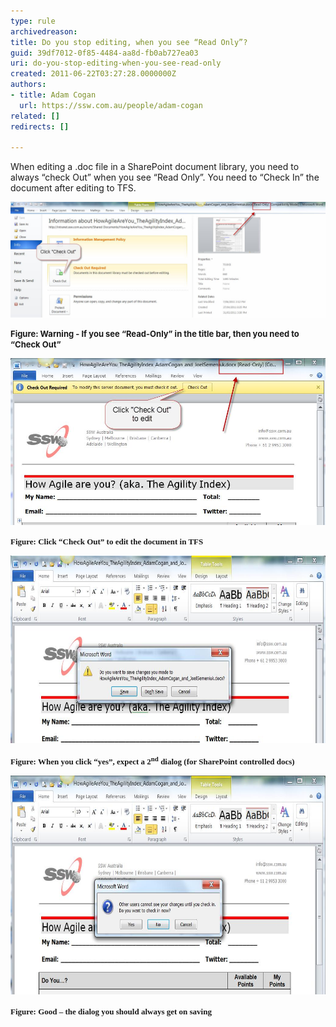 ```yaml
---
type: rule
archivedreason: 
title: Do you stop editing, when you see “Read Only”?
guid: 39df7012-0f85-4484-aa8d-fb0ab727ea03
uri: do-you-stop-editing-when-you-see-read-only
created: 2011-06-22T03:27:28.0000000Z
authors:
- title: Adam Cogan
  url: https://ssw.com.au/people/adam-cogan
related: []
redirects: []

---
```


When editing a .doc file in a SharePoint document library, you need to always “check Out” when you see “Read Only”. You need to “Check In” the document after editing to TFS.

![Check-Out when you see ReadOnly](SharepointWord.jpg)

**<font size="2">Figure: Warning - If you see “Read-Only” in the title bar, then you need to “Check Out”</font>**

<!--endintro-->

![Click Check-Out to edit](SharepointWord1.jpg) 

<font face="Calibri"><font size="2"><font face="Times New Roman"> <strong>Figure: Click “Check Out” to edit the document in TFS</strong> </font>



<img style="width:650px;height:300px;" alt="Save before closing" src="SharepointWord2.jpg"> 

</font><font face="Calibri"><font size="2"><font face="Times New Roman"> <strong>Figure: When you click “yes”, expect a 2<sup>nd</sup> dialog (for SharePoint controlled docs)</strong> </font>



<img style="width:650px;height:350px;" alt="Check - in after saving the changes" src="SharepointWord3.jpg"> 

</font></font></font><font size="2" face="Times New Roman"> <strong>Figure: Good – the dialog you should always get on saving</strong> </font>
